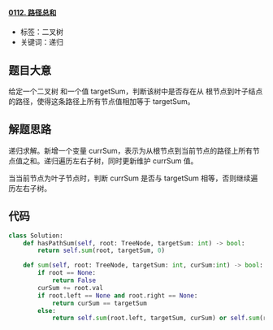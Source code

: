 #### [0112. 路径总和](https://leetcode-cn.com/problems/path-sum/)

- 标签：二叉树
- 关键词：递归

## 题目大意

给定一个二叉树 和一个值 targetSum，判断该树中是否存在从 根节点到叶子结点的路径，使得这条路径上所有节点值相加等于 targetSum。

## 解题思路

递归求解。新增一个变量 currSum，表示为从根节点到当前节点的路径上所有节点值之和。递归遍历左右子树，同时更新维护 currSum 值。

当当前节点为叶子节点时，判断 currSum 是否与 targetSum 相等，否则继续遍历左右子树。

## 代码

```Python
class Solution:
    def hasPathSum(self, root: TreeNode, targetSum: int) -> bool:
        return self.sum(root, targetSum, 0)

    def sum(self, root: TreeNode, targetSum: int, curSum:int) -> bool:
        if root == None:
            return False
        curSum += root.val
        if root.left == None and root.right == None:
            return curSum == targetSum
        else:
            return self.sum(root.left, targetSum, curSum) or self.sum(root.right, targetSum, curSum)
```

